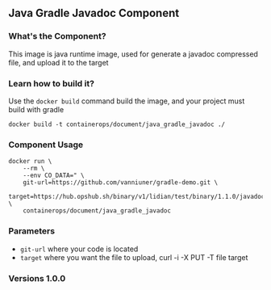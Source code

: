 ## Java Gradle Javadoc Component

### What's the Component?

This image is java runtime image, used for generate a javadoc compressed file, and upload it to the target

### Learn how to build it?

Use the `docker build` command build the image, and your project must build with gradle

```
docker build -t containerops/document/java_gradle_javadoc ./
```
### Component Usage
```
docker run \
    --rm \
    --env CO_DATA=" \
    git-url=https://github.com/vanniuner/gradle-demo.git \
    target=https://hub.opshub.sh/binary/v1/lidian/test/binary/1.1.0/javadoc.tar" \
    containerops/document/java_gradle_javadoc
```

### Parameters 
- `git-url` where your code is located
- `target`  where you want the file to upload, curl -i -X PUT -T file target
### Versions 1.0.0



